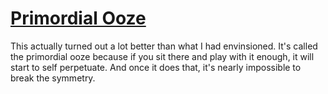 # [Primordial Ooze](https://jtibbertmsa.github.io/ooze)

This actually turned out a lot better than what I had envinsioned.
It's called the primordial ooze because if you sit there and play
with it enough, it will start to self perpetuate. And once it does
that, it's nearly impossible to break the symmetry.

